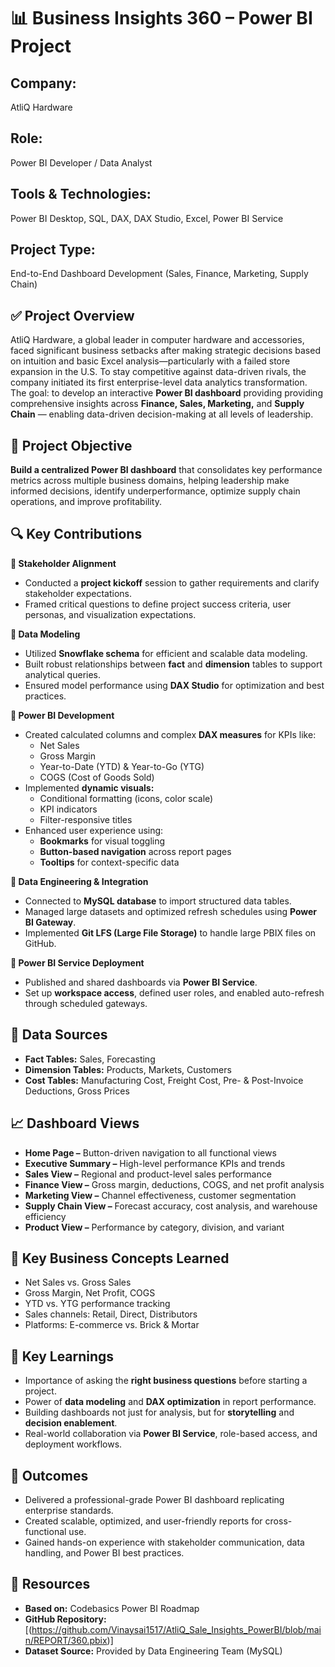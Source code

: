# 📊 Business Insights 360 – Power BI Project

## Company:
AtliQ Hardware  
## Role:
Power BI Developer / Data Analyst  
## Tools & Technologies:
Power BI Desktop, SQL, DAX, DAX Studio, Excel, Power BI Service  
## Project Type:
End-to-End Dashboard Development (Sales, Finance, Marketing, Supply Chain)

## ✅ Project Overview

AtliQ Hardware, a global leader in computer hardware and accessories, faced significant business setbacks after making strategic decisions based on intuition and basic Excel analysis—particularly with a failed store expansion in the U.S.
To stay competitive against data-driven rivals, the company initiated its first enterprise-level data analytics transformation. The goal: to develop an interactive **Power BI dashboard** providing providing comprehensive insights across **Finance, Sales, Marketing,** and **Supply Chain** — enabling data-driven decision-making at all levels of leadership.

## 🎯 Project Objective

**Build a centralized Power BI dashboard** that consolidates key performance metrics across multiple business domains, helping leadership make informed decisions, identify underperformance, optimize supply chain operations, and improve profitability.

## 🔍 Key Contributions

**🔸 Stakeholder Alignment**  
- Conducted a **project kickoff** session to gather requirements and clarify stakeholder expectations.
- Framed critical questions to define project success criteria, user personas, and visualization expectations.

**🔸 Data Modeling**  
- Utilized **Snowflake schema** for efficient and scalable data modeling.
- Built robust relationships between **fact** and **dimension** tables to support analytical queries.
- Ensured model performance using **DAX Studio** for optimization and best practices.

**🔸 Power BI Development**  
- Created calculated columns and complex **DAX measures** for KPIs like:
  - Net Sales
  - Gross Margin
  - Year-to-Date (YTD) & Year-to-Go (YTG)
  - COGS (Cost of Goods Sold)
- Implemented **dynamic visuals:**
  - Conditional formatting (icons, color scale)
  - KPI indicators
  - Filter-responsive titles
- Enhanced user experience using:
  - **Bookmarks** for visual toggling
  - **Button-based navigation** across report pages
  - **Tooltips** for context-specific data

**🔸 Data Engineering & Integration**  
- Connected to **MySQL database** to import structured data tables.
- Managed large datasets and optimized refresh schedules using **Power BI Gateway**.
- Implemented **Git LFS (Large File Storage)** to handle large PBIX files on GitHub.

**🔸 Power BI Service Deployment**  
- Published and shared dashboards via **Power BI Service**.
- Set up **workspace access**, defined user roles, and enabled auto-refresh through scheduled gateways.

## 📂 Data Sources
- **Fact Tables:** Sales, Forecasting
- **Dimension Tables:** Products, Markets, Customers 
- **Cost Tables:** Manufacturing Cost, Freight Cost, Pre- & Post-Invoice Deductions, Gross Prices

## 📈 Dashboard Views
- **Home Page –** Button-driven navigation to all functional views
- **Executive Summary –** High-level performance KPIs and trends
- **Sales View –** Regional and product-level sales performance
- **Finance View –** Gross margin, deductions, COGS, and net profit analysis
- **Marketing View –** Channel effectiveness, customer segmentation
- **Supply Chain View –** Forecast accuracy, cost analysis, and warehouse efficiency
- **Product View –** Performance by category, division, and variant

## 📘 Key Business Concepts Learned
- Net Sales vs. Gross Sales
- Gross Margin, Net Profit, COGS
- YTD vs. YTG performance tracking
- Sales channels: Retail, Direct, Distributors
- Platforms: E-commerce vs. Brick & Mortar

## 🧠 Key Learnings
- Importance of asking the **right business questions** before starting a project.
- Power of **data modeling** and **DAX optimization** in report performance.
- Building dashboards not just for analysis, but for **storytelling** and **decision enablement**.
- Real-world collaboration via **Power BI Service**, role-based access, and deployment workflows.

## 📌 Outcomes
- Delivered a professional-grade Power BI dashboard replicating enterprise standards.
- Created scalable, optimized, and user-friendly reports for cross-functional use.
- Gained hands-on experience with stakeholder communication, data handling, and Power BI best practices.

## 🔗 Resources
- **Based on:** Codebasics Power BI Roadmap
- **GitHub Repository:** [(https://github.com/Vinaysai1517/AtliQ_Sale_Insights_PowerBI/blob/main/REPORT/360.pbix)]
- **Dataset Source:** Provided by Data Engineering Team (MySQL)

